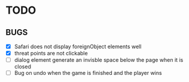 # TODO

## BUGS
- [x] Safari does not display foreignObject elements well 
- [x] threat points are not clickable
- [ ] dialog element generate an invisble space below the page when it is closed
- [ ] Bug on undo when the game is finished and the player wins